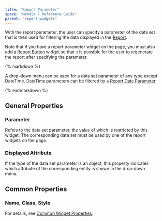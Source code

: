 ```yaml
---
title: "Report Parameter"
space: "Mendix 7 Reference Guide"
parent: "report-widgets"
---
```




With the report parameter, the user can specify a parameter of the data set that is then used for filtering the data displayed in the [Report](report-widgets).

Note that if you have a report parameter widget on the page, you must also add a [Report Button](report-button) widget so that it is possible for the user to regenerate the report after specifying the parameter.

<div class="alert alert-warning">{% markdown %}

A drop-down menu can be used for a data set parameter of any type except DateTime. DataTime parameters can be filtered by a [Report Date Parameter](report-date-parameter).

{% endmarkdown %}</div>

## General Properties

### Parameter

Refers to the data set parameter, the value of which is restricted by this widget. The corresponding data set must be used by one of the report widgets on the page.

### Displayed Attribute

If the type of the data set parameter is an object, this property indicates which attribute of the corresponding entity is shown in the drop-down menu.

## Common Properties

### Name, Class, Style

For details, see [Common Widget Properties](common-widget-properties).
